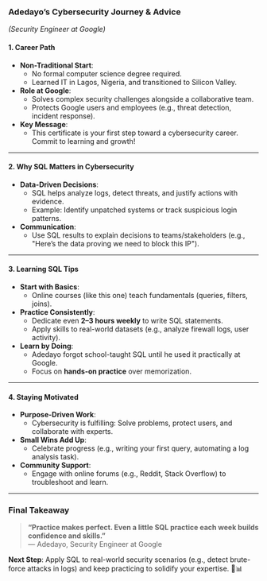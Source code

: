 ### **Adedayo’s Cybersecurity Journey & Advice**  
*(Security Engineer at Google)*  

#### **1. Career Path**  
- **Non-Traditional Start**:  
  - No formal computer science degree required.  
  - Learned IT in Lagos, Nigeria, and transitioned to Silicon Valley.  
- **Role at Google**:  
  - Solves complex security challenges alongside a collaborative team.  
  - Protects Google users and employees (e.g., threat detection, incident response).  
- **Key Message**:  
  - This certificate is your first step toward a cybersecurity career. Commit to learning and growth!  

---

#### **2. Why SQL Matters in Cybersecurity**  
- **Data-Driven Decisions**:  
  - SQL helps analyze logs, detect threats, and justify actions with evidence.  
  - Example: Identify unpatched systems or track suspicious login patterns.  
- **Communication**:  
  - Use SQL results to explain decisions to teams/stakeholders (e.g., "Here’s the data proving we need to block this IP").  

---

#### **3. Learning SQL Tips**  
- **Start with Basics**:  
  - Online courses (like this one) teach fundamentals (queries, filters, joins).  
- **Practice Consistently**:  
  - Dedicate even **2–3 hours weekly** to write SQL statements.  
  - Apply skills to real-world datasets (e.g., analyze firewall logs, user activity).  
- **Learn by Doing**:  
  - Adedayo forgot school-taught SQL until he used it practically at Google.  
  - Focus on **hands-on practice** over memorization.  

---

#### **4. Staying Motivated**  
- **Purpose-Driven Work**:  
  - Cybersecurity is fulfilling: Solve problems, protect users, and collaborate with experts.  
- **Small Wins Add Up**:  
  - Celebrate progress (e.g., writing your first query, automating a log analysis task).  
- **Community Support**:  
  - Engage with online forums (e.g., Reddit, Stack Overflow) to troubleshoot and learn.  

---

### **Final Takeaway**  
> **“Practice makes perfect. Even a little SQL practice each week builds confidence and skills.”**  
> — Adedayo, Security Engineer at Google  

**Next Step**: Apply SQL to real-world security scenarios (e.g., detect brute-force attacks in logs) and keep practicing to solidify your expertise. 🔐📊